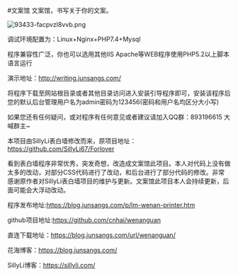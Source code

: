 #文案馆
文案馆，书写关于你的文案。

![93433-facpvzl8vvb.png](https://blog.junsangs.com/usr/uploads/2021/10/1411433095.png)

调试环境配置为：Linux+Nginx+PHP7.4+Mysql

程序兼容性广泛，你也可以选用其他IIS Apache等WEB程序使用PHP5.2以上脚本语言运行

演示地址：http://writing.junsangs.com/

将程序下载至网站根目录或者其他目录访问进入安装引导程序即可，安装该程序后您的默认后台管理用户名为admin密码为123456(密码和用户名均区分大小写)

如果您还有任何疑问，或对程序有任何意见或者建议请加入QQ群：893196615 大喊群主~

本项目由SillyLi表白墙修改而来，原项目地址：https://github.com/SillyLi67/Forlover

看到表白墙程序非常优秀，突发奇想，改造成文案馆此项目。本人对代码上没有做太多的改动，对部分CSS代码进行了改动，和后台进行了部分代码的修改。非常感谢原作者对SillyLi表白墙项目的维护与更新。文案馆此项目本人会持续更新，后面可能会大浮动改动。

程序发布地址:https://blog.junsangs.com/p/lm-wenan-printer.htm

github项目地址:https://github.com/cnhai/wenanguan

直连下载地址：https://blog.junsangs.com/url/wenanguan/

花海博客：https://blog.junsangs.com/

SillyLi博客：https://sillyli.com/
